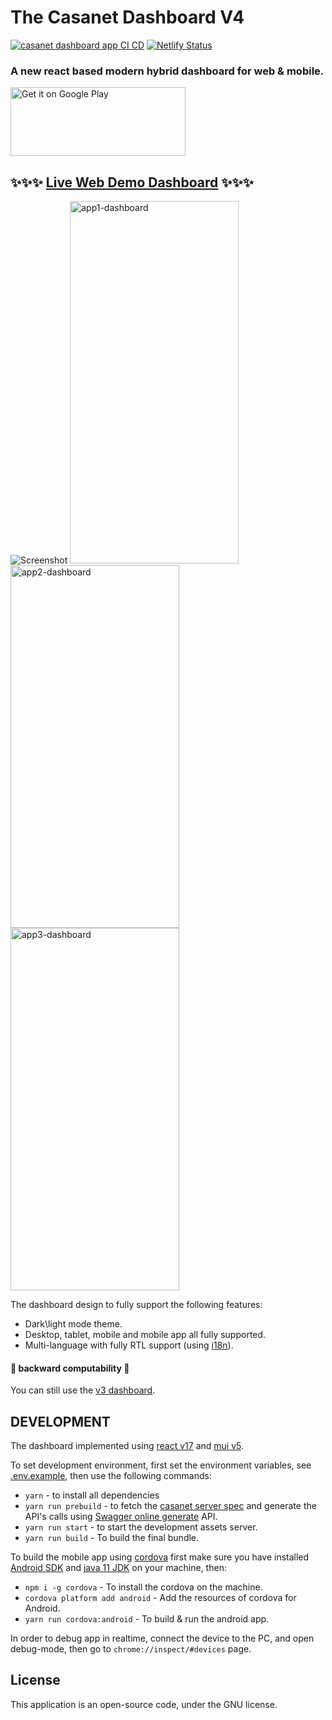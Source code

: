 # The Casanet Dashboard V4

[![casanet dashboard app CI CD](https://github.com/casanet/dashboard-app/actions/workflows/build.yml/badge.svg?branch=main)](https://github.com/casanet/dashboard-app/actions/workflows/build.yml)
[![Netlify Status](https://api.netlify.com/api/v1/badges/5dd5253a-b100-4b32-9f83-6baeb3398aeb/deploy-status)](https://app.netlify.com/sites/v4-dashboard-casanet-prod/deploys)

### A new react based modern hybrid dashboard for web &amp; mobile.

<a href='https://play.google.com/store/apps/details?id=casa.casanet.dashboard' target="_blank">
<img 
	width='280px' height='110px'
	alt='Get it on Google Play' src='https://play.google.com/intl/en_us/badges/static/images/badges/en_badge_web_generic.png'/>
</a>

## ✨✨✨ [Live Web Demo Dashboard](https://demo.dashboard.casanet.casa/) ✨✨✨

![Screenshot](./assets/capture/desktop-capture.gif)
<img src="./assets/capture/app1.jpg" alt="app1-dashboard"
	title="lite-dashboard screenshot" width="270" height="580" />
<img src="./assets/capture/app2.jpg" alt="app2-dashboard"
	title="lite-dashboard screenshot" width="270" height="580" />
<img src="./assets/capture/app3.jpg" alt="app3-dashboard"
	title="lite-dashboard screenshot" width="270" height="580" />

The dashboard design to fully support the following features:
* Dark\light mode theme.
* Desktop, tablet, mobile and mobile app all fully supported.
* Multi-language with fully RTL support (using [i18n](https://react.i18next.com/)).

#### 💾 backward computability 💾

You can still use the [v3 dashboard](https://github.com/casanet/frontend-v3). 

## DEVELOPMENT

The dashboard implemented using [react v17](https://reactjs.org/blog/2020/10/20/react-v17.html) and [mui v5](https://mui.com/).


To set development environment, first set the environment variables, see [.env.example](./.env.example), then use the following commands:

* `yarn` - to install all dependencies
* `yarn run prebuild` - to fetch the [casanet server spec](https://github.com/casanet/casanet-server/blob/development/backend/src/generated/swagger.json) and generate the API's calls using [Swagger online generate](https://generator3.swagger.io/index.html) API.
* `yarn run start` - to start the development assets server.
* `yarn run build` - To build the final bundle.

To build the mobile app using [cordova](https://cordova.apache.org/) first make sure you have installed [Android SDK](https://developer.android.com/studio) and [java 11 JDK](https://www.oracle.com/java/technologies/downloads/#java11) on your machine, then:

* `npm i -g cordova` - To install the cordova on the machine.
* `cordova platform add android` - Add the resources of cordova for Android. 
* `yarn run cordova:android` - To build & run the android app.

In order to debug app in realtime, connect the device to the PC, and open debug-mode, then go to `chrome://inspect/#devices` page.

## License

This application is an open-source code, under the GNU license.
